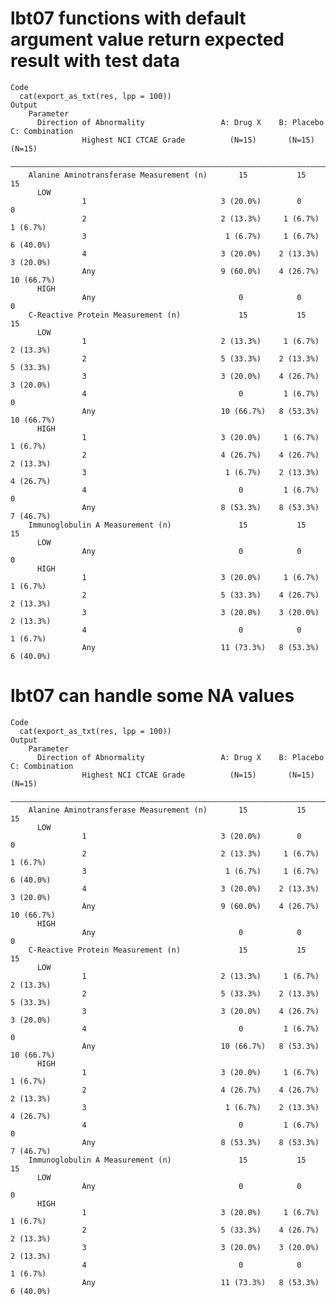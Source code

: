 # lbt07 functions with default argument value return expected result with test data

    Code
      cat(export_as_txt(res, lpp = 100))
    Output
        Parameter                                                                          
          Direction of Abnormality                 A: Drug X    B: Placebo   C: Combination
                    Highest NCI CTCAE Grade          (N=15)       (N=15)         (N=15)    
        ———————————————————————————————————————————————————————————————————————————————————
        Alanine Aminotransferase Measurement (n)       15           15             15      
          LOW                                                                              
                    1                              3 (20.0%)        0              0       
                    2                              2 (13.3%)     1 (6.7%)       1 (6.7%)   
                    3                               1 (6.7%)     1 (6.7%)      6 (40.0%)   
                    4                              3 (20.0%)    2 (13.3%)      3 (20.0%)   
                    Any                            9 (60.0%)    4 (26.7%)      10 (66.7%)  
          HIGH                                                                             
                    Any                                0            0              0       
        C-Reactive Protein Measurement (n)             15           15             15      
          LOW                                                                              
                    1                              2 (13.3%)     1 (6.7%)      2 (13.3%)   
                    2                              5 (33.3%)    2 (13.3%)      5 (33.3%)   
                    3                              3 (20.0%)    4 (26.7%)      3 (20.0%)   
                    4                                  0         1 (6.7%)          0       
                    Any                            10 (66.7%)   8 (53.3%)      10 (66.7%)  
          HIGH                                                                             
                    1                              3 (20.0%)     1 (6.7%)       1 (6.7%)   
                    2                              4 (26.7%)    4 (26.7%)      2 (13.3%)   
                    3                               1 (6.7%)    2 (13.3%)      4 (26.7%)   
                    4                                  0         1 (6.7%)          0       
                    Any                            8 (53.3%)    8 (53.3%)      7 (46.7%)   
        Immunoglobulin A Measurement (n)               15           15             15      
          LOW                                                                              
                    Any                                0            0              0       
          HIGH                                                                             
                    1                              3 (20.0%)     1 (6.7%)       1 (6.7%)   
                    2                              5 (33.3%)    4 (26.7%)      2 (13.3%)   
                    3                              3 (20.0%)    3 (20.0%)      2 (13.3%)   
                    4                                  0            0           1 (6.7%)   
                    Any                            11 (73.3%)   8 (53.3%)      6 (40.0%)   

# lbt07 can handle some NA values

    Code
      cat(export_as_txt(res, lpp = 100))
    Output
        Parameter                                                                          
          Direction of Abnormality                 A: Drug X    B: Placebo   C: Combination
                    Highest NCI CTCAE Grade          (N=15)       (N=15)         (N=15)    
        ———————————————————————————————————————————————————————————————————————————————————
        Alanine Aminotransferase Measurement (n)       15           15             15      
          LOW                                                                              
                    1                              3 (20.0%)        0              0       
                    2                              2 (13.3%)     1 (6.7%)       1 (6.7%)   
                    3                               1 (6.7%)     1 (6.7%)      6 (40.0%)   
                    4                              3 (20.0%)    2 (13.3%)      3 (20.0%)   
                    Any                            9 (60.0%)    4 (26.7%)      10 (66.7%)  
          HIGH                                                                             
                    Any                                0            0              0       
        C-Reactive Protein Measurement (n)             15           15             15      
          LOW                                                                              
                    1                              2 (13.3%)     1 (6.7%)      2 (13.3%)   
                    2                              5 (33.3%)    2 (13.3%)      5 (33.3%)   
                    3                              3 (20.0%)    4 (26.7%)      3 (20.0%)   
                    4                                  0         1 (6.7%)          0       
                    Any                            10 (66.7%)   8 (53.3%)      10 (66.7%)  
          HIGH                                                                             
                    1                              3 (20.0%)     1 (6.7%)       1 (6.7%)   
                    2                              4 (26.7%)    4 (26.7%)      2 (13.3%)   
                    3                               1 (6.7%)    2 (13.3%)      4 (26.7%)   
                    4                                  0         1 (6.7%)          0       
                    Any                            8 (53.3%)    8 (53.3%)      7 (46.7%)   
        Immunoglobulin A Measurement (n)               15           15             15      
          LOW                                                                              
                    Any                                0            0              0       
          HIGH                                                                             
                    1                              3 (20.0%)     1 (6.7%)       1 (6.7%)   
                    2                              5 (33.3%)    4 (26.7%)      2 (13.3%)   
                    3                              3 (20.0%)    3 (20.0%)      2 (13.3%)   
                    4                                  0            0           1 (6.7%)   
                    Any                            11 (73.3%)   8 (53.3%)      6 (40.0%)   

